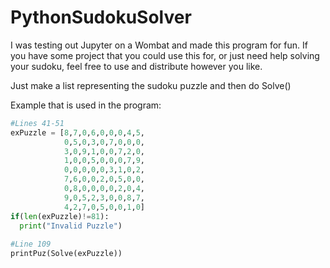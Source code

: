 # PythonSudokuSolver
I was testing out Jupyter on a Wombat and made this program for fun.
If you have some project that you could use this for, or just need help solving your sudoku, feel free to use and distribute however you like.

Just make a list representing the sudoku puzzle and then do Solve(<list>)

Example that is used in the program:

```python
#Lines 41-51
exPuzzle = [8,7,0,6,0,0,0,4,5,
            0,5,0,3,0,7,0,0,0,
            3,0,9,1,0,0,7,2,0,
            1,0,0,5,0,0,0,7,9,
            0,0,0,0,0,3,1,0,2,
            7,6,0,0,2,0,5,0,0,
            0,8,0,0,0,0,2,0,4,
            9,0,5,2,3,0,0,8,7,
            4,2,7,0,5,0,0,1,0]
if(len(exPuzzle)!=81):
  print("Invalid Puzzle")
  
#Line 109  
printPuz(Solve(exPuzzle))
```
